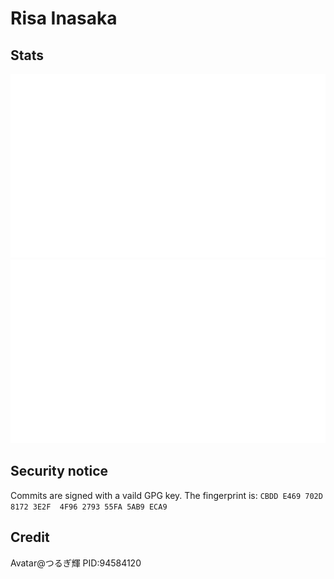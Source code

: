 # Risa Inasaka

## Stats

![Status_1](https://raw.githubusercontent.com/RisaInasaka/github-stats/master/generated/overview.svg#gh-dark-mode-only)
![Status_2](https://raw.githubusercontent.com/RisaInasaka/github-stats/master/generated/languages.svg#gh-dark-mode-only)

## Security notice

Commits are signed with a vaild GPG key. The fingerprint is: `CBDD E469 702D 8172 3E2F  4F96 2793 55FA 5AB9 ECA9`

## Credit

Avatar@つるぎ輝 PID:94584120
